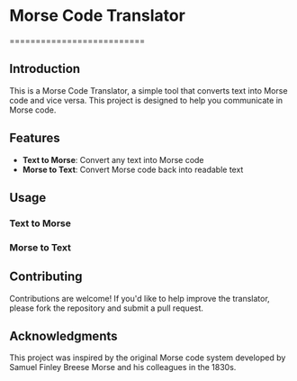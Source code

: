 # Morse Code Translator
==========================

## Introduction

This is a Morse Code Translator, a simple tool that converts text into Morse code and vice versa. This project is designed to help you communicate in Morse code.

## Features

* **Text to Morse**: Convert any text into Morse code
* **Morse to Text**: Convert Morse code back into readable text

## Usage

### Text to Morse



### Morse to Text


## Contributing

Contributions are welcome! If you'd like to help improve the translator, please fork the repository and submit a pull request.

## Acknowledgments

This project was inspired by the original Morse code system developed by Samuel Finley Breese Morse and his colleagues in the 1830s.
